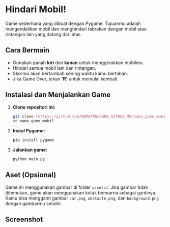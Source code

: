 # Hindari Mobil!

Game sederhana yang dibuat dengan Pygame. Tujuanmu adalah mengendalikan mobil dan menghindari tabrakan dengan mobil atau rintangan lain yang datang dari atas.

## Cara Bermain

* Gunakan panah **kiri** dan **kanan** untuk menggerakkan mobilmu.
* Hindari semua mobil lain dan rintangan.
* Skormu akan bertambah seiring waktu kamu bertahan.
* Jika Game Over, tekan **'R'** untuk memulai kembali.

## Instalasi dan Menjalankan Game

1.  **Clone repositori ini:**
    ```bash
    git clone [https://github.com/NAMAPENGGUNA_GITHUB_MU/nama_game_mobil.git](https://github.com/NAMAPENGGUNA_GITHUB_MU/nama_game_mobil.git)
    cd nama_game_mobil
    ```

2.  **Instal Pygame:**
    ```bash
    pip install pygame
    ```

3.  **Jalankan game:**
    ```bash
    python main.py
    ```

## Aset (Opsional)

Game ini menggunakan gambar di folder `assets/`. Jika gambar tidak ditemukan, game akan menggunakan kotak berwarna sebagai gantinya.
Kamu bisa mengganti gambar `car.png`, `obstacle.png`, dan `background.png` dengan gambarmu sendiri.

## Screenshot
